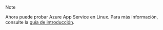 > [!NOTE]
> Ahora puede probar Azure App Service en Linux. Para más información, consulte la [guía de introducción](../articles/app-service/app-service-linux-readme.md).
> 
> 



<!--HONumber=Jan17_HO1-->



